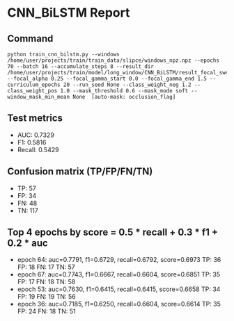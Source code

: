 # CNN_BiLSTM Report

## Command
```
python train_cnn_bilstm.py --windows /home/user/projects/train/train_data/slipce/windows_npz.npz --epochs 70 --batch 16 --accumulate_steps 8 --result_dir /home/user/projects/train/model/long_window/CNN_BiLSTM/result_focal_sweep/cw04_fg01 --focal_alpha 0.25 --focal_gamma_start 0.0 --focal_gamma_end 1.5 --curriculum_epochs 20 --run_seed None --class_weight_neg 1.2 --class_weight_pos 1.0 --mask_threshold 0.6 --mask_mode soft --window_mask_min_mean None  [auto-mask: occlusion_flag]
```

## Test metrics
- AUC: 0.7329
- F1: 0.5816
- Recall: 0.5429
## Confusion matrix (TP/FP/FN/TN)
- TP: 57
- FP: 34
- FN: 48
- TN: 117

## Top 4 epochs by score = 0.5 * recall + 0.3 * f1 + 0.2 * auc
- epoch 64: auc=0.7791, f1=0.6729, recall=0.6792, score=0.6973  TP: 36 FP: 18 FN: 17 TN: 57
- epoch 67: auc=0.7743, f1=0.6667, recall=0.6604, score=0.6851  TP: 35 FP: 17 FN: 18 TN: 58
- epoch 53: auc=0.7630, f1=0.6415, recall=0.6415, score=0.6658  TP: 34 FP: 19 FN: 19 TN: 56
- epoch 36: auc=0.7185, f1=0.6250, recall=0.6604, score=0.6614  TP: 35 FP: 24 FN: 18 TN: 51
